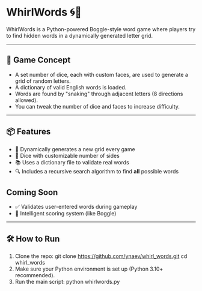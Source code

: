 # WhirlWords 🌀🧠
WhirlWords is a Python-powered Boggle-style word game where players try to find hidden words in a dynamically generated letter grid.

---

## 🧠 Game Concept
- A set number of dice, each with custom faces, are used to generate a grid of random letters.
- A dictionary of valid English words is loaded.
- Words are found by "snaking" through adjacent letters (8 directions allowed).
- You can tweak the number of dice and faces to increase difficulty.

---

## 📦 Features
- 🔁 Dynamically generates a new grid every game
- 🧊 Dice with customizable number of sides
- 📚 Uses a dictionary file to validate real words
- 🔍 Includes a recursive search algorithm to find **all** possible words

## Coming Soon
- ✅ Validates user-entered words during gameplay
- 🧠 Intelligent scoring system (like Boggle)

---

## 🛠️ How to Run
1. Clone the repo:
   git clone https://github.com/ynaev/whirl_words.git
   cd whirl_words
2. Make sure your Python environment is set up (Python 3.10+ recommended).
3. Run the main script:
   python whirlwords.py
